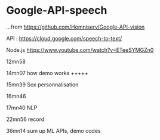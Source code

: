 # Google-API-speech
...from https://github.com/Homniserv/Google-API-vision

API : https://cloud.google.com/speech-to-text/

Node.js https://www.youtube.com/watch?v=ETeeSYMGZn0 

12mn58

14mn07 how demo works +++++

15mn39 Sox personnalisation

16mn46

17mn40 NLP

22mn56 record


36mn14 sum up ML APIs, demo codes
